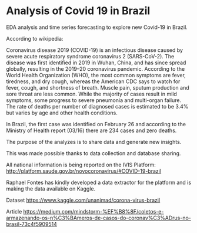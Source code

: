 # Analysis of Covid 19 in Brazil

EDA analysis and time series forecasting to explore new Covid-19 in Brazil.

According to wikipedia:

Coronavirus disease 2019 (COVID-19) is an infectious disease caused by severe acute respiratory syndrome coronavirus 2 (SARS-CoV-2). The disease was first identified in 2019 in Wuhan, China, and has since spread globally, resulting in the 2019–20 coronavirus pandemic. According to the World Health Organization (WHO), the most common symptoms are fever, tiredness, and dry cough, whereas the American CDC says to watch for fever, cough, and shortness of breath. Muscle pain, sputum production and sore throat are less common. While the majority of cases result in mild symptoms, some progress to severe pneumonia and multi-organ failure. The rate of deaths per number of diagnosed cases is estimated to be 3.4% but varies by age and other health conditions.

In Brazil, the first case was identified on February 26 and according to the Ministry of Health report (03/16) there are 234 cases and zero deaths.

The purpose of the analyzes is to share data and generate new insights.

This was made possible thanks to data collection and database sharing.

All national information is being reported on the IVIS Platform:
http://platform.saude.gov.br/novocoronavirus/#COVID-19-brazil

Raphael Fontes has kindly developed a data extractor for the platform and is making the data available on Kaggle.

Dataset
https://www.kaggle.com/unanimad/corona-virus-brazil

Article
https://medium.com/mindstorm-%EF%B8%8F/coletos-e-armazenando-os-n%C3%BAmeros-de-casos-do-coronav%C3%ADrus-no-brasil-73c4f5909514
